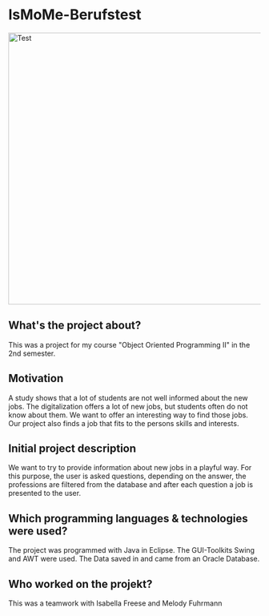 # IsMoMe-Berufstest

<img width="543" alt="Test" src="https://user-images.githubusercontent.com/82702416/156918875-c3675a6e-94f7-4702-a3e6-e9ee0c059251.PNG">

## What's the project about?
This was a project for my course "Object Oriented Programming II" in the 2nd semester. 

## Motivation
A study shows that a lot of students are not well informed about the new jobs. The digitalization offers a lot of new jobs, but students often do not know about them. We want to offer an interesting way to find those jobs. Our project also finds a job that fits to the persons skills and interests. 

## Initial project description
We want to try to provide information about new jobs in a playful way. For this purpose, the user is asked questions, depending on the answer, the professions are filtered from the database and after each question a job is presented to the user. 

## Which programming languages & technologies were used?
The project was programmed with Java in Eclipse. The GUI-Toolkits Swing and AWT were used. The Data saved in and came from an Oracle Database.

## Who worked on the projekt?
This was a teamwork with Isabella Freese and Melody Fuhrmann
